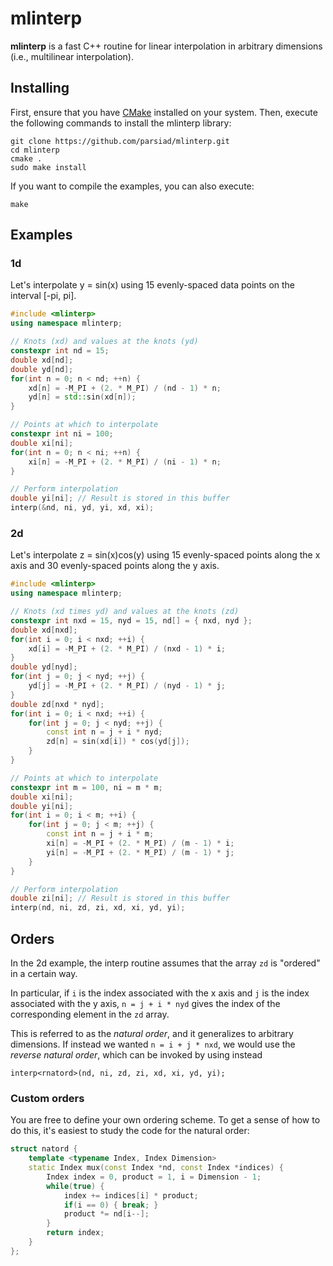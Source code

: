 # mlinterp
**mlinterp** is a fast C++ routine for linear interpolation in arbitrary dimensions (i.e., multilinear interpolation).

## Installing

First, ensure that you have [CMake](https://cmake.org/) installed on your system. Then, execute the following commands to install the mlinterp library:

```
git clone https://github.com/parsiad/mlinterp.git
cd mlinterp
cmake .
sudo make install
```

If you want to compile the examples, you can also execute:

```
make
```

## Examples

### 1d
Let's interpolate y = sin(x) using 15 evenly-spaced data points on the interval [-pi, pi].

```c++
#include <mlinterp>
using namespace mlinterp;

// Knots (xd) and values at the knots (yd)
constexpr int nd = 15;
double xd[nd];
double yd[nd];
for(int n = 0; n < nd; ++n) {
	xd[n] = -M_PI + (2. * M_PI) / (nd - 1) * n;
	yd[n] = std::sin(xd[n]);
}

// Points at which to interpolate
constexpr int ni = 100;
double xi[ni];
for(int n = 0; n < ni; ++n) {
	xi[n] = -M_PI + (2. * M_PI) / (ni - 1) * n;
}

// Perform interpolation
double yi[ni]; // Result is stored in this buffer
interp(&nd, ni, yd, yi, xd, xi);
```

### 2d

Let's interpolate z = sin(x)cos(y) using 15 evenly-spaced points along the x axis and 30 evenly-spaced points along the y axis.

```c++
#include <mlinterp>
using namespace mlinterp;

// Knots (xd times yd) and values at the knots (zd)
constexpr int nxd = 15, nyd = 15, nd[] = { nxd, nyd };
double xd[nxd];
for(int i = 0; i < nxd; ++i) {
	xd[i] = -M_PI + (2. * M_PI) / (nxd - 1) * i;
}
double yd[nyd];
for(int j = 0; j < nyd; ++j) {
	yd[j] = -M_PI + (2. * M_PI) / (nyd - 1) * j;
}
double zd[nxd * nyd];
for(int i = 0; i < nxd; ++i) {
	for(int j = 0; j < nyd; ++j) {
		const int n = j + i * nyd;
		zd[n] = sin(xd[i]) * cos(yd[j]);
	}
}

// Points at which to interpolate
constexpr int m = 100, ni = m * m;
double xi[ni];
double yi[ni];
for(int i = 0; i < m; ++i) {
	for(int j = 0; j < m; ++j) {
		const int n = j + i * m;
		xi[n] = -M_PI + (2. * M_PI) / (m - 1) * i;
		yi[n] = -M_PI + (2. * M_PI) / (m - 1) * j;
	}
}

// Perform interpolation
double zi[ni]; // Result is stored in this buffer
interp(nd, ni, zd, zi, xd, xi, yd, yi);
```

## Orders

In the 2d example, the interp routine assumes that the array ```zd``` is "ordered" in a certain way.

In particular, if ```i``` is the index associated with the x axis and ```j``` is the index associated with the y axis, ```n = j + i * nyd```  gives the index of the corresponding element in the ```zd``` array.

This is referred to as the *natural order*, and it generalizes to arbitrary dimensions. If instead we wanted ```n = i + j * nxd```, we would use the *reverse natural order*, which can be invoked by using instead

```
interp<rnatord>(nd, ni, zd, zi, xd, xi, yd, yi);
```

### Custom orders

You are free to define your own ordering scheme. To get a sense of how to do this, it's easiest to study the code for the natural order:

```c++
struct natord {
	template <typename Index, Index Dimension>
	static Index mux(const Index *nd, const Index *indices) {
		Index index = 0, product = 1, i = Dimension - 1;
		while(true) {
			index += indices[i] * product;
			if(i == 0) { break; }
			product *= nd[i--];
		}
		return index;
	}
};
```
